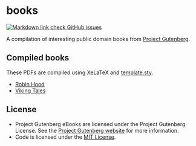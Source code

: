 # books

[![Markdown link check GitHub issues](https://img.shields.io/github/issues/nmstreethran/books/markdown%20links?color=limegreen&label=Link%20check%20issues&logo=markdown&labelColor=darkslategray)](https://github.com/nmstreethran/books/issues?q=is%3Aissue+is%3Aopen+label%3A%22markdown+links%22)

A compilation of interesting public domain books from [Project Gutenberg](https://www.gutenberg.org/).

## Compiled books

These PDFs are compiled using XeLaTeX and [template.sty](template.sty).

- [Robin Hood](books/robin-hood/robin-hood.pdf)
- [Viking Tales](books/viking-tales/viking-tales.pdf)

## License

- Project Gutenberg eBooks are licensed under the Project Gutenberg License. See the [Project Gutenberg website](https://www.gutenberg.org/) for more information.
- Code is licensed under the [MIT License](https://opensource.org/licenses/MIT).
